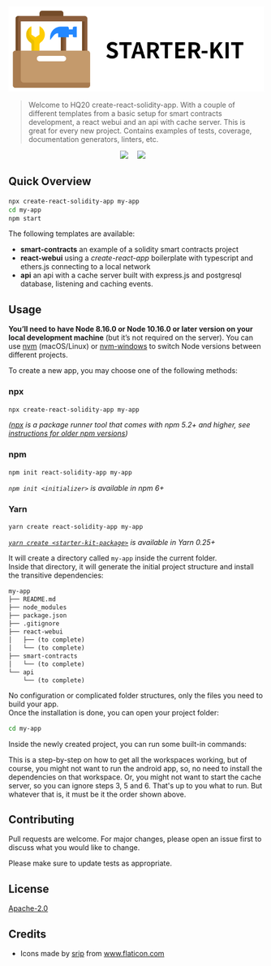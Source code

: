 <div align="center">
    <img style="" width="768" src="title.webp">
</div>

> Welcome to HQ20 create-react-solidity-app. With a couple of different templates from a basic setup for smart contracts development, a react webui and an api with cache server. This is great for every new project. Contains examples of tests, coverage, documentation generators, linters, etc.

<div align="center">
    <div>
        <a
            href="https://travis-ci.org/HQ20/create-react-solidity-app"><img
                src="https://travis-ci.org/HQ20/create-react-solidity-app.svg?branch=master" /></a>&emsp;
        <a
            href="https://dependabot.com"><img
                src="https://api.dependabot.com/badges/status?host=github&repo=HQ20/contracts" /></a>&emsp;
    </div>
</div>

## Quick Overview

```sh
npx create-react-solidity-app my-app
cd my-app
npm start
```

The following templates are available:
- **smart-contracts** an example of a solidity smart contracts project
- **react-webui** using a *create-react-app* boilerplate with typescript and ethers.js connecting to a local network
- **api** an api with a cache server built with express.js and postgresql database, listening and caching events.

## Usage

**You’ll need to have Node 8.16.0 or Node 10.16.0 or later version on your local development machine** (but it’s not required on the server). You can use [nvm](https://github.com/creationix/nvm#installation) (macOS/Linux) or [nvm-windows](https://github.com/coreybutler/nvm-windows#node-version-manager-nvm-for-windows) to switch Node versions between different projects.

To create a new app, you may choose one of the following methods:

### npx

```sh
npx create-react-solidity-app my-app
```

_([npx](https://medium.com/@maybekatz/introducing-npx-an-npm-package-runner-55f7d4bd282b) is a package runner tool that comes with npm 5.2+ and higher, see [instructions for older npm versions](https://gist.github.com/gaearon/4064d3c23a77c74a3614c498a8bb1c5f))_

### npm

```sh
npm init react-solidity-app my-app
```

_`npm init <initializer>` is available in npm 6+_

### Yarn

```sh
yarn create react-solidity-app my-app
```

_[`yarn create <starter-kit-package>`](https://yarnpkg.com/lang/en/docs/cli/create/) is available in Yarn 0.25+_

It will create a directory called `my-app` inside the current folder.<br>
Inside that directory, it will generate the initial project structure and install the transitive dependencies:

```
my-app
├── README.md
├── node_modules
├── package.json
├── .gitignore
├── react-webui
│   ├── (to complete)
│   └── (to complete)
├── smart-contracts
│   └── (to complete)
└── api
    └── (to complete)
```

No configuration or complicated folder structures, only the files you need to build your app.<br>
Once the installation is done, you can open your project folder:

```sh
cd my-app
```

Inside the newly created project, you can run some built-in commands:

This is a step-by-step on how to get all the workspaces working, but of course, you might not want to run the android app, so, no need to install the dependencies on that workspace. Or, you might not want to start the cache server, so you can ignore steps 3, 5 and 6. That's up to you what to run. But whatever that is, it must be it the order shown above.

## Contributing
Pull requests are welcome. For major changes, please open an issue first to discuss what you would like to change.

Please make sure to update tests as appropriate.

## License
[Apache-2.0](LICENSE)

## Credits
* Icons made by <a href="https://www.flaticon.com/authors/srip" title="srip">srip</a> from <a href="https://www.flaticon.com/" title="Flaticon"> www.flaticon.com</a>
